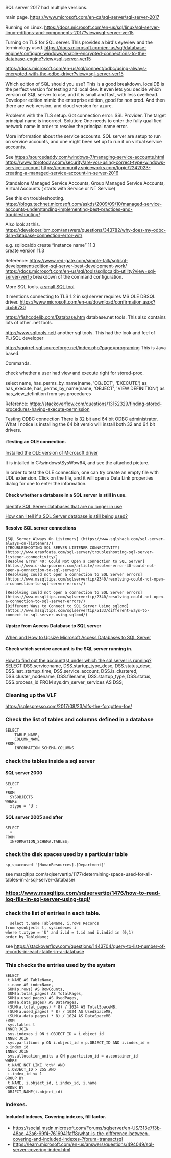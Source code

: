 


SQL server 2017 had multiple versions.



main page. 
https://www.microsoft.com/en-ca/sql-server/sql-server-2017

Running on Linux.
https://docs.microsoft.com/en-us/sql/linux/sql-server-linux-editions-and-components-2017?view=sql-server-ver15

Turning on TLS for SQL server.  This provides a bird's eyeview and the terminology used.
https://docs.microsoft.com/en-us/sql/database-engine/configure-windows/enable-encrypted-connections-to-the-database-engine?view=sql-server-ver15

https://docs.microsoft.com/en-us/sql/connect/odbc/using-always-encrypted-with-the-odbc-driver?view=sql-server-ver15

Which edition of SQL should you use?  This is a good breakdown.
localDB is the perfect version for testing and local dev. It even lets you decide which version of SQL server to use, and it is small and fast, with less overhead.  
Developer edition mimic the enterprise edition, good for non prod.
And then there are web version, and cloud version for azure.


Problems with the TLS setup.
Got connection error:  SSL Provider. The target principal name is incorrect.
Solution: One needs to enter the fully qualified network name in order to resolve the principal name error.


More information about the service accounts.
SQL server are setup to run on service accounts, and one might been set up to run it on virtual service accounts.

See 
https://sourcedaddy.com/windows-7/managing-service-accounts.html
https://www.itprotoday.com/security/are-you-using-correct-type-windows-service-account
https://community.spiceworks.com/topic/2242023-creating-a-managed-service-account-in-server-2016

Standalone Managed Service Accounts, Group Managed Service Accounts, Virtual Accounts ( starts with Service or NT Service)

See this on troubleshooting.
https://blogs.technet.microsoft.com/askds/2009/09/10/managed-service-accounts-understanding-implementing-best-practices-and-troubleshooting/

Also look at this.
https://developer.ibm.com/answers/questions/343782/why-does-my-odbc-dsn-database-connection-error-wit/



e.g. sqllocaldb create “instance name” 11.3  
create version 11.3

Reference:
https://www.red-gate.com/simple-talk/sql/sql-development/edition-sql-server-best-development-work/
https://docs.microsoft.com/en-us/sql/tools/sqllocaldb-utility?view=sql-server-ver15  breakdown of the command configuration.



More SQL tools.
[a small SQL tool](https://www.heidisql.com)

It mentions connecting to TLS 1.2 in sql server requires MS OLE DBSQL driver.
https://www.microsoft.com/en-us/download/confirmation.aspx?id=56730

https://fishcodelib.com/Database.htm database.net tools.   This also contains lots of other .net tools.

http://www.sqltools.net/ another sql tools. This had the look and feel of PL/SQL developer 

http://squirrel-sql.sourceforge.net/index.php?page=programing This is Java based. 



Commands.

check whether a user had view and execute right for stored-proc.

select name, 
    has_perms_by_name(name, 'OBJECT', 'EXECUTE') as has_execute,
    has_perms_by_name(name, 'OBJECT', 'VIEW DEFINITION') as has_view_definition
from sys.procedures

Reference: https://stackoverflow.com/questions/13152329/finding-stored-procedures-having-execute-permission


Testing ODBC connection
There is 32 bit and 64 bit ODBC administrator. 
What I notice is installing the 64 bit versio will install both 32 and 64 bit drivers.

#### iTesting an OLE connection.
[Installed the OLE version of Microsoft driver](https://www.microsoft.com/en-us/download/details.aspx?id=56730)

It is intalled in C:\windows\SysWow64, and see the attached picture.

In order to test the OLE connection, one can try create an empty file with UDL extension. Click on the file, and it will open a Data Link properties dialog for one to enter the information.

#### Check whether a database in a SQL server is still in use.

[Identify SQL Server databases that are no longer in use](https://www.mssqltips.com/sqlservertip/3171/identify-sql-server-databases-that-are-no-longer-in-use)

[How can I tell if a SQL Server database is still being used?](https://dba.stackexchange.com/questions/2050/how-can-i-tell-if-a-sql-server-database-is-still-being-used)

#### Resolve SQL server connections 
    [SQL Server Always On Listeners] (https://www.sqlshack.com/sql-server-always-on-listeners/)
    [TROUBLESHOOTING SQL SERVER LISTENER CONNECTIVITY](https://www.eraofdata.com/sql-server/troubleshooting-sql-server-listener-connectivity/)
    [Resolve Error 40: Could Not Open a Connection to SQL Server](https://www.c-sharpcorner.com/article/resolve-error-40-could-not-open-a-connection-to-sql-server/)
    [Resolving could not open a connection to SQL Server errors](https://www.mssqltips.com/sqlservertip/2340/resolving-could-not-open-a-connection-to-sql-server-errors/)

    [Resolving could not open a connection to SQL Server errors](https://www.mssqltips.com/sqlservertip/2340/resolving-could-not-open-a-connection-to-sql-server-errors/)
    [Different Ways to Connect to SQL Server Using sqlcmd](https://www.mssqltips.com/sqlservertip/5133/different-ways-to-connect-to-sql-server-using-sqlcmd/)


#### Upsize from Access Database to SQL server
[When and How to Upsize Microsoft Access Databases to SQL Server](https://www.fmsinc.com/MicrosoftAccess/SQLServerUpsizing/how/index.htm)

#### Check which service account is the SQL server running in.
[How to find out the account(s) under which the sql server is running?
](https://dba.stackexchange.com/questions/110900/how-to-find-out-the-accounts-under-which-the-sql-server-is-running/110901)
SELECT  DSS.servicename,
        DSS.startup_type_desc,
        DSS.status_desc,
        DSS.last_startup_time,
        DSS.service_account,
        DSS.is_clustered,
        DSS.cluster_nodename,
        DSS.filename,
        DSS.startup_type,
        DSS.status,
        DSS.process_id
FROM    sys.dm_server_services AS DSS;

### Cleaning up the VLF

https://sqlespresso.com/2017/08/23/vlfs-the-forgotten-foe/

### Check the list of tables and columns defined in a database
```
SELECT
  	TABLE_NAME,
    COLUMN_NAME
FROM
  	INFORMATION_SCHEMA.COLUMNS
 ```
 
### check the tables inside a sql server

#### SQL server 2000
```
SELECT
  *
FROM
  SYSOBJECTS
WHERE
  xtype = 'U';
```

#### SQL server 2005 and after
```
SELECT
  *
FROM
  INFORMATION_SCHEMA.TABLES;
```

### check the disk spaces used by a particular table
```sp_spaceused '[HumanResources].[Department]'```

see mssqltips.com/sqlservertip/1177/determining-space-used-for-all-tables-in-a-sql-server-database/

### https://www.mssqltips.com/sqlservertip/1476/how-to-read-log-file-in-sql-server-using-tsql/


### check the list of entries in each table.
```
  select t.name TableName, i.rows Records
from sysobjects t, sysindexes i
where t.xtype = 'U' and i.id = t.id and i.indid in (0,1)
order by TableName;
```

see https://stackoverflow.com/questions/1443704/query-to-list-number-of-records-in-each-table-in-a-database

### This checks the entries used by the system

```
SELECT 
 t.NAME AS TableName,
 i.name AS indexName,
 SUM(p.rows) AS RowCounts,
 SUM(a.total_pages) AS TotalPages, 
 SUM(a.used_pages) AS UsedPages, 
 SUM(a.data_pages) AS DataPages,
 (SUM(a.total_pages) * 8) / 1024 AS TotalSpaceMB, 
 (SUM(a.used_pages) * 8) / 1024 AS UsedSpaceMB, 
 (SUM(a.data_pages) * 8) / 1024 AS DataSpaceMB
FROM 
 sys.tables t
INNER JOIN  
 sys.indexes i ON t.OBJECT_ID = i.object_id
INNER JOIN 
 sys.partitions p ON i.object_id = p.OBJECT_ID AND i.index_id = p.index_id
INNER JOIN 
 sys.allocation_units a ON p.partition_id = a.container_id
WHERE 
 t.NAME NOT LIKE 'dt%' AND
 i.OBJECT_ID > 255 AND  
 i.index_id <= 1
GROUP BY 
 t.NAME, i.object_id, i.index_id, i.name 
ORDER BY 
 OBJECT_NAME(i.object_id) 
```


### Indexes.
#### Included indexes, Covering indexes, fill factor.

* https://social.msdn.microsoft.com/Forums/sqlserver/en-US/313e7f3b-48ae-42a6-99f4-7616941faff8/what-is-the-difference-between-covering-and-included-indexes-?forum=transactsql
* https://learn.microsoft.com/en-us/answers/questions/494049/sql-server-covering-index.html
